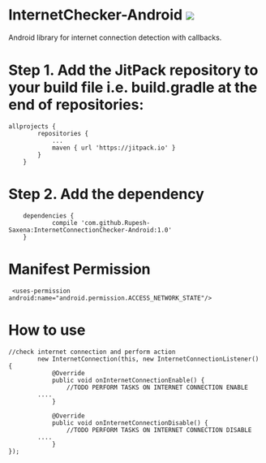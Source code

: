 # InternetChecker-Android [![](https://jitpack.io/v/Rupesh-Saxena/InternetConnectionChecker-Android.svg)](https://jitpack.io/#Rupesh-Saxena/InternetConnectionChecker-Android)
Android library for internet connection detection with callbacks.

# Step 1. Add the JitPack repository to your build file i.e. build.gradle at the end of repositories:
```
allprojects {
		repositories {
			...
			maven { url 'https://jitpack.io' }
		}
	}

```

# Step 2. Add the dependency
```
	dependencies {
	        compile 'com.github.Rupesh-Saxena:InternetConnectionChecker-Android:1.0'
	}

```

# Manifest Permission
```
 <uses-permission android:name="android.permission.ACCESS_NETWORK_STATE"/>
 ```
 
# How to use
```
//check internet connection and perform action
        new InternetConnection(this, new InternetConnectionListener() {
            @Override
            public void onInternetConnectionEnable() {
                //TODO PERFORM TASKS ON INTERNET CONNECTION ENABLE
		....
            }

            @Override
            public void onInternetConnectionDisable() {
                //TODO PERFORM TASKS ON INTERNET CONNECTION DISABLE
		....
            }
});
```


